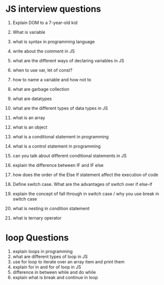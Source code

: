 # JS interview questions

1. Explain DOM to a 7-year-old kid
2. What is variable
3. what is syntax in programming language
4. write about the comment in JS
5. what are the different ways of declaring variables in JS
6. when to use var, let of const?
7. how to name a variable and how not to
8. what are garbage collection
9. what are datatypes
10. what are the different types of data types in JS
11. what is an array
12. what is an object

13. what is a conditional statement in programming
14. what is a control statement in programming
15. can you talk about different conditional statements in JS
16. explain the difference between IF and IF else
17. how does the order of the Else If statement affect the execution of code
18. Define switch case. What are the advantages of switch over if else-if
19. explain the concept of fall through in switch case / why you use break in switch case
20. what is nesting in condition statement
21. what is ternary operator

# loop Questions

1. explain loops in programming
2. what are different types of loop in JS
3. use for loop to iterate over an array item and print them
4. explain for in and for of loop in JS
5. difference in between while and do while
6. explain what is break and continue in loop
